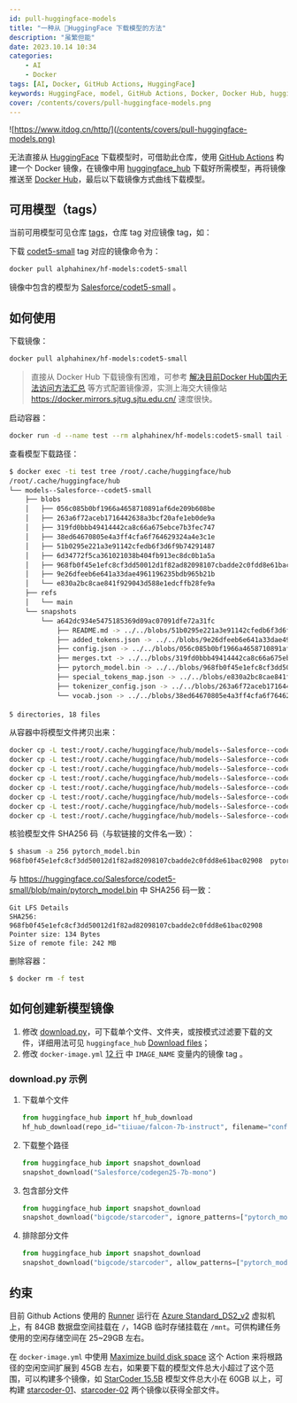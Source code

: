 ```yaml
---
id: pull-huggingface-models
title: "一种从 🤗HuggingFace 下载模型的方法"
description: "虽繁但能"
date: 2023.10.14 10:34
categories:
    - AI
    - Docker
tags: [AI, Docker, GitHub Actions, HuggingFace]
keywords: HuggingFace, model, GitHub Actions, Docker, Docker Hub, huggingface_hub, StarCoder
cover: /contents/covers/pull-huggingface-models.png
---
```


![https://www.itdog.cn/http/](/contents/covers/pull-huggingface-models.png)

无法直接从 [HuggingFace](https://huggingface.co/) 下载模型时，可借助此仓库，使用 [GitHub Actions](https://github.com/features/actions) 构建一个 Docker 镜像，在镜像中用 [huggingface_hub](https://github.com/huggingface/huggingface_hub) 下载好所需模型，再将镜像推送至 [Docker Hub](https://hub.docker.com/)，最后以下载镜像方式曲线下载模型。


可用模型（tags）
-------------

当前可用模型可见仓库 [tags](https://github.com/AlphaHinex/hf-models/tags)，仓库 tag 对应镜像 tag，如：

下载 [codet5-small](https://github.com/AlphaHinex/hf-models/releases/tag/codet5-small) tag 对应的镜像命令为：

```bash
docker pull alphahinex/hf-models:codet5-small
```

镜像中包含的模型为 [Salesforce/codet5-small](https://huggingface.co/Salesforce/codet5-small) 。


如何使用
-------

下载镜像：

```bash
docker pull alphahinex/hf-models:codet5-small
```

> 直接从 Docker Hub 下载镜像有困难，可参考 [解决目前Docker Hub国内无法访问方法汇总](https://zhuanlan.zhihu.com/p/642560164) 等方式配置镜像源，实测上海交大镜像站 https://docker.mirrors.sjtug.sjtu.edu.cn/ 速度很快。

启动容器：

```bash
docker run -d --name test --rm alphahinex/hf-models:codet5-small tail -f /dev/null
```

查看模型下载路径：

```bash
$ docker exec -ti test tree /root/.cache/huggingface/hub
/root/.cache/huggingface/hub
└── models--Salesforce--codet5-small
    ├── blobs
    │   ├── 056c085b0bf1966a4658710891af6de209b608be
    │   ├── 263a6f72aceb1716442638a3bcf20afe1eb0de9a
    │   ├── 319fd0bbb49414442ca8c66a675ebce7b3fec747
    │   ├── 38ed64670805e4a3ff4cfa6f764629324a4e3c1e
    │   ├── 51b0295e221a3e91142cfedb6f3d6f9b74291487
    │   ├── 6d34772f5ca361021038b404fb913ec8dc0b1a5a
    │   ├── 968fb0f45e1efc8cf3dd50012d1f82ad82098107cbadde2c0fdd8e61bac02908
    │   ├── 9e26dfeeb6e641a33dae4961196235bdb965b21b
    │   └── e830a2bc8cae841f929043d588e1edcffb28fe9a
    ├── refs
    │   └── main
    └── snapshots
        └── a642dc934e5475185369d09ac07091dfe72a31fc
            ├── README.md -> ../../blobs/51b0295e221a3e91142cfedb6f3d6f9b74291487
            ├── added_tokens.json -> ../../blobs/9e26dfeeb6e641a33dae4961196235bdb965b21b
            ├── config.json -> ../../blobs/056c085b0bf1966a4658710891af6de209b608be
            ├── merges.txt -> ../../blobs/319fd0bbb49414442ca8c66a675ebce7b3fec747
            ├── pytorch_model.bin -> ../../blobs/968fb0f45e1efc8cf3dd50012d1f82ad82098107cbadde2c0fdd8e61bac02908
            ├── special_tokens_map.json -> ../../blobs/e830a2bc8cae841f929043d588e1edcffb28fe9a
            ├── tokenizer_config.json -> ../../blobs/263a6f72aceb1716442638a3bcf20afe1eb0de9a
            └── vocab.json -> ../../blobs/38ed64670805e4a3ff4cfa6f764629324a4e3c1e

5 directories, 18 files
```

从容器中将模型文件拷贝出来：

```bash
docker cp -L test:/root/.cache/huggingface/hub/models--Salesforce--codet5-small/snapshots/a642dc934e5475185369d09ac07091dfe72a31fc/README.md .
docker cp -L test:/root/.cache/huggingface/hub/models--Salesforce--codet5-small/snapshots/a642dc934e5475185369d09ac07091dfe72a31fc/added_tokens.json .
docker cp -L test:/root/.cache/huggingface/hub/models--Salesforce--codet5-small/snapshots/a642dc934e5475185369d09ac07091dfe72a31fc/config.json .
docker cp -L test:/root/.cache/huggingface/hub/models--Salesforce--codet5-small/snapshots/a642dc934e5475185369d09ac07091dfe72a31fc/merges.txt .
docker cp -L test:/root/.cache/huggingface/hub/models--Salesforce--codet5-small/snapshots/a642dc934e5475185369d09ac07091dfe72a31fc/pytorch_model.bin .
docker cp -L test:/root/.cache/huggingface/hub/models--Salesforce--codet5-small/snapshots/a642dc934e5475185369d09ac07091dfe72a31fc/special_tokens_map.json .
docker cp -L test:/root/.cache/huggingface/hub/models--Salesforce--codet5-small/snapshots/a642dc934e5475185369d09ac07091dfe72a31fc/tokenizer_config.json .
docker cp -L test:/root/.cache/huggingface/hub/models--Salesforce--codet5-small/snapshots/a642dc934e5475185369d09ac07091dfe72a31fc/vocab.json .
```

核验模型文件 SHA256 码（与软链接的文件名一致）：

```bash
$ shasum -a 256 pytorch_model.bin
968fb0f45e1efc8cf3dd50012d1f82ad82098107cbadde2c0fdd8e61bac02908  pytorch_model.bin
```

与 https://huggingface.co/Salesforce/codet5-small/blob/main/pytorch_model.bin 中 SHA256 码一致：

```text
Git LFS Details
SHA256: 968fb0f45e1efc8cf3dd50012d1f82ad82098107cbadde2c0fdd8e61bac02908
Pointer size: 134 Bytes
Size of remote file: 242 MB
```

删除容器：

```bash
$ docker rm -f test
```


如何创建新模型镜像
---------------

1. 修改 [download.py](https://github.com/AlphaHinex/hf-models/blob/main/download.py)，可下载单个文件、文件夹，或按模式过滤要下载的文件，详细用法可见 `huggingface_hub` [Download files](https://huggingface.co/docs/huggingface_hub/en/guides/download)；
1. 修改 `docker-image.yml` [12 行](https://github.com/AlphaHinex/hf-models/blob/main/.github/workflows/docker-image.yml#L12C35-L12C36) 中 `IMAGE_NAME` 变量内的镜像 tag 。

### download.py 示例

1. 下载单个文件
    ```python
    from huggingface_hub import hf_hub_download
    hf_hub_download(repo_id="tiiuae/falcon-7b-instruct", filename="config.json")
    ```
1. 下载整个路径
    ```python
    from huggingface_hub import snapshot_download
    snapshot_download("Salesforce/codegen25-7b-mono")
    ```
1. 包含部分文件
    ```python
    from huggingface_hub import snapshot_download
    snapshot_download("bigcode/starcoder", ignore_patterns=["pytorch_model-00004-of-00007.bin", "pytorch_model-00005-of-00007.bin", "pytorch_model-00006-of-00007.bin"])
    ```
1. 排除部分文件
    ```python
    from huggingface_hub import snapshot_download
    snapshot_download("bigcode/starcoder", allow_patterns=["pytorch_model-00004-of-00007.bin", "pytorch_model-00005-of-00007.bin", "pytorch_model-00006-of-00007.bin"])
    ```

约束
---

目前 Github Actions 使用的 [Runner](https://docs.github.com/en/actions/using-github-hosted-runners/about-github-hosted-runners/about-github-hosted-runners#cloud-hosts-used-by-github-hosted-runners) 运行在 [Azure Standard_DS2_v2](https://docs.microsoft.com/azure/virtual-machines/dv2-dsv2-series#dsv2-series) 虚拟机上，有 84GB 数据盘空间挂载在 `/`，14GB 临时存储挂载在 `/mnt`。可供构建任务使用的空闲存储空间在 25~29GB 左右。

在 `docker-image.yml` 中使用 [Maximize build disk space](https://github.com/marketplace/actions/maximize-build-disk-space) 这个 Action 来将根路径的空闲空间扩展到 45GB 左右，如果要下载的模型文件总大小超过了这个范围，可以构建多个镜像，如 [StarCoder 15.5B](https://huggingface.co/bigcode/starcoder) 模型文件总大小在 60GB 以上，可构建 [starcoder-01](https://github.com/AlphaHinex/hf-models/releases/tag/starcoder-01)、[starcoder-02](https://github.com/AlphaHinex/hf-models/releases/tag/starcoder-02) 两个镜像以获得全部文件。